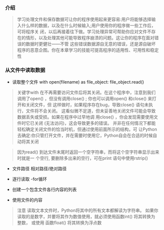 ### 介绍
> 学习处理文件和保存数据可让你的程序使用起来更容易:用户将能够选择输入什么样的数据，以及在什么时候输入;用户使用你的程序做一些工作后，可将程序关
闭，以后再接着往下做。学习处理异常可帮助你应对文件不存在的情形，以及处理其他可能导致程序崩溃的问题。这让你的程序在面对错误的数据时更健壮——不管 这些错误数据源自无意的错误，还是源自破坏程序的恶意企图。你在本章学习的技能可提高程序的适用性、可用性和稳定性

### 从文件中读取数据
- 读取整个文件 with open(filename) as file_object: file_object.read()
> 关键字with 在不再需要访问文件后将其关闭。在这个程序中，注意到我们调用了open() ，但没有调用close() ;
你也可以调用open() 和close() 来打开和关闭文件，但 这样做时，如果程序存在bug，导致close() 语句未执行，文件将不会关闭。
这看似微不足道，但未妥善地关闭文件可能会导致数据丢失或受损。如果在程序中过早地调 用close() ，你会发现需要使用文件时它已关闭 (无法访问)，这会导致更多的错误。
并非在任何情况下都能轻松确定关闭文件的恰当时机，但通过使用前面所示的结构，可 让Python去确定:你只管打开文件，并在需要时使用它，Python自会在合适的时候自动将其关闭

>因为read() 到达文件末尾时返回一个空字符串，而将这个空字符串显示出来时就是一 个空行,
要删除多出来的空行，可在print 语句中使用rstrip()

- 文件路径 相对路径/绝对路径

- 逐行读取 -for循环

- 创建一个包含文件各行内容的列表
- 使用文件的内容
> 注意  读取文本文件时，Python将其中的所有文本都解读为字符串。
如果你读取的是数字，并要将其作为数值使用，就必须使用函数int() 将其转换为整数，
或使用 函数float() 将其转换为浮点数

